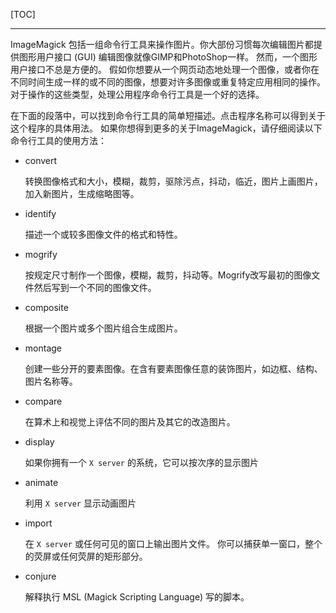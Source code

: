 <!--
+++
title       = "ImageMagick命令行工具"
description = ""
date        = "2022-01-03"
tags        = []
categories  = ["1-os管理","11-linux"]
series      = []
keywords    = []
weight      = 5
toc         = true
draft       = false
+++ -->

[TOC]

---

ImageMagick 包括一组命令行工具来操作图片。你大部份习惯每次编辑图片都提供图形用户接口 (GUI) 编辑图像就像GIMP和PhotoShop一样。 然而，一个图形用户接口不总是方便的。 假如你想要从一个网页动态地处理一个图像，或者你在不同时间生成一样的或不同的图像，想要对许多图像或重复特定应用相同的操作。 对于操作的这些类型，处理公用程序命令行工具是一个好的选择。

在下面的段落中，可以找到命令行工具的简单短描述。点击程序名称可以得到关于这个程序的具体用法。 如果你想得到更多的关于ImageMagick，请仔细阅读以下命令行工具的使用方法：

+ convert

    转换图像格式和大小，模糊，裁剪，驱除污点，抖动，临近，图片上画图片，加入新图片，生成缩略图等。

+ identify

    描述一个或较多图像文件的格式和特性。

+ mogrify

    按规定尺寸制作一个图像，模糊，裁剪，抖动等。Mogrify改写最初的图像文件然后写到一个不同的图像文件。

+ composite

    根据一个图片或多个图片组合生成图片。

+ montage

    创建一些分开的要素图像。在含有要素图像任意的装饰图片，如边框、结构、图片名称等。

+ compare

    在算术上和视觉上评估不同的图片及其它的改造图片。

+ display

    如果你拥有一个 `X server` 的系统，它可以按次序的显示图片

+ animate

    利用 `X server` 显示动画图片

+ import

    在 `X server` 或任何可见的窗口上输出图片文件。 你可以捕获单一窗口，整个的荧屏或任何荧屏的矩形部分。

+ conjure

    解释执行 MSL (Magick Scripting Language) 写的脚本。
